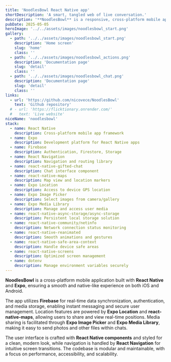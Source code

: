 ```yaml
---
title: 'NoodlesBowl React Native app'
shortDescription: 'A smart, tangled web of live conversation.'
description: '**NoodlesBowl** is a responsive, cross-platform mobile app built with React Native and Expo. It features real-time chat powered by Firebase, media sharing via Expo’s image and media libraries, and interactive maps using react-native-maps and Expo Location. The app is modular, performance-optimized, and designed for a seamless user experience on both iOS and Android.'
pubDate: 2025-05-05
heroImage: '../../assets/images/noodlesbowl_start.png'
gallery:
  - path: '../../assets/images/noodlesbowl_start.png'
    description: 'Home screen'
    slug: 'home'
    class: ''
  - path: '../../assets/images/noodlesbowl_actions.png'
    description: 'Documentation page'
    slug: 'detail'
    class: ''
  - path: '../../assets/images/noodlesbowl_chat.png'
    description: 'Documentation page'
    slug: 'detail'
    class: ''
links:
  - url: 'https://github.com/nicovece/NoodlesBowl'
    text: 'Github repository'
  # - url: 'https://flicktionary.onrender.com/'
  #   text: 'Live website'
niceName: 'noodlesbowl'
stack:
  - name: React Native
    description: Cross-platform mobile app framework
  - name: Expo
    description: Development platform for React Native apps
  - name: Firebase
    description: Authentication, Firestore, Storage
  - name: React Navigation
    description: Navigation and routing library
  - name: react-native-gifted-chat
    description: Chat interface component
  - name: react-native-maps
    description: Map view and location markers
  - name: Expo Location
    description: Access to device GPS location
  - name: Expo Image Picker
    description: Select images from camera/gallery
  - name: Expo Media Library
    description: Manage and access user media
  - name: react-native-async-storage/async-storage
    description: Persistent local storage solution
  - name: react-native-community/netinfo
    description: Network connection status monitoring
  - name: react-native-reanimated
    description: Smooth animations and gestures
  - name: react-native-safe-area-context
    description: Handle device safe areas
  - name: react-native-screens
    description: Optimized screen management
  - name: dotenv
    description: Manage environment variables securely
---
```


**NoodlesBowl** is a cross-platform mobile application built with **React Native** and **Expo**, ensuring a smooth and native-like experience on both iOS and Android.

The app utilizes **Firebase** for real-time data synchronization, authentication, and media storage, enabling instant messaging and secure user management. Location features are powered by **Expo Location** and **react-native-maps**, allowing users to share and view real-time positions. Media sharing is facilitated through **Expo Image Picker** and **Expo Media Library**, making it easy to send photos and other files within chats.

The user interface is crafted with **React Native components** and styled for a clean, modern look, while navigation is handled by **React Navigation** for intuitive screen transitions. The codebase is modular and maintainable, with a focus on performance, accessibility, and scalability.
